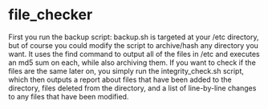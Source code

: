 # file_checker
First you run the backup script: backup.sh is targeted at your /etc directory, but of course you could modify the script to archive/hash any directory you want.  It uses the find command to output all of the files in /etc and executes an md5 sum on each, while also archiving them. If you want to check if the files are the same later on, you simply run the integrity_check.sh script, which then outputs a report about files that have been added to the directory, files deleted from the directory, and a list of line-by-line changes to any files that have been modified.
